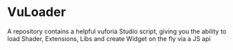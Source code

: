 # VuLoader
A repository contains a helpful vuforia Studio script, giving you the ability to load Shader, Extensions, Libs and create Widget on the fly via a JS api
